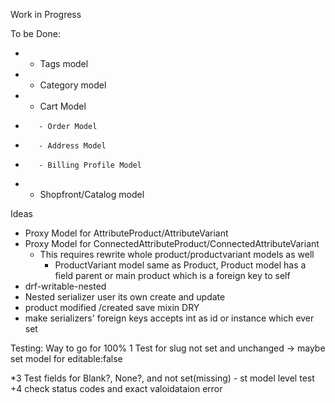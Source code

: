 Work in Progress

To be Done:
+    - Tags model
+    - Category model
+    - Cart Model
+        - Order Model
+        - Address Model
+        - Billing Profile Model
+    - Shopfront/Catalog model



Ideas
+ Proxy Model for AttributeProduct/AttributeVariant
+ Proxy Model for ConnectedAttributeProduct/ConnectedAttributeVariant
    - This requires rewrite whole product/productvariant models as well
        - ProductVariant model same as Product, Product model has a field parent or main product which is a foreign key to self
+ drf-writable-nested
+ Nested serializer user its own create and update
+ product modified /created save mixin DRY
+ make serializers' foreign keys accepts int as id or instance which ever set



Testing: Way to go for 100%
1 Test for slug not set
    and unchanged
    -> maybe set model for editable:false

*3 Test fields for Blank?, None?, and not set(missing)
    - st model level test
+4 check status codes and exact valoidataion error

